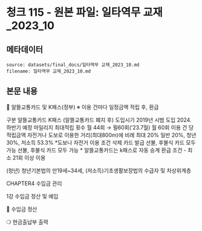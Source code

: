 # 청크 115 - 원본 파일: 일타역무 교재_2023_10

## 메타데이터

```
source: datasets/final_docs/일타역무 교재_2023_10.md
filename: 일타역무 교재_2023_10.md
```

## 본문 내용

󰊲 알뜰교통카드 및 K패스(정부) ※ 이용 건마다 일정금액 적립 후, 환급

구분 알뜰교통카드 K패스  (알뜰교통카드 폐지 후) 도입시기 2019년 시범 도입 2024. 하반기 예정 마일리지 최대적립 횟수 월 44회 → 욀60회(’23.7월) 월 60회 이용 건 당 적립금액 자전거나 도보로 이용한 거리(최대800m)에 비례 최대 20% 일반 20%, 청년 30%, 저소득 53.3%  *도보나 자전거 이용 조건 삭제 카드 발급 선불, 후불식 카드 모두 가능 선불, 후불식 카드 모두 가능  * 알뜰교통카드는 k패스로 자동 승계 환급 조건 - 최소 21회 이상 이용

(청년) 청년기본법의 만19세~34세, (저소득)기초생활보장법의 수급자 및 차상위계층

CHAPTER4 수입금 관리

1강 수입금 정산 및 예입

󰊱 수입금 정산

❍ 현금출납부 출력